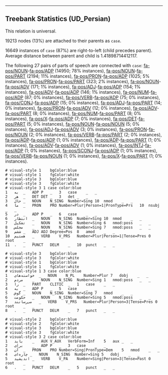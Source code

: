 

--------------------------------------------------------------------------------

## Treebank Statistics (UD_Persian)

This relation is universal.

19213 nodes (13%) are attached to their parents as `case`.

16649 instances of `case` (87%) are right-to-left (child precedes parent).
Average distance between parent and child is 1.41898714412117.

The following 27 pairs of parts of speech are connected with `case`: [fa-pos/NOUN]()-[fa-pos/ADP]() (14950; 78% instances), [fa-pos/NOUN]()-[fa-pos/PART]() (2194; 11% instances), [fa-pos/PRON]()-[fa-pos/ADP]() (1025; 5% instances), [fa-pos/PRON]()-[fa-pos/PART]() (323; 2% instances), [fa-pos/NOUN]()-[fa-pos/ADV]() (171; 1% instances), [fa-pos/ADJ]()-[fa-pos/ADP]() (154; 1% instances), [fa-pos/ADV]()-[fa-pos/ADP]() (146; 1% instances), [fa-pos/NUM]()-[fa-pos/ADP]() (87; 0% instances), [fa-pos/VERB]()-[fa-pos/ADP]() (75; 0% instances), [fa-pos/CONJ]()-[fa-pos/ADP]() (15; 0% instances), [fa-pos/ADJ]()-[fa-pos/PART]() (14; 0% instances), [fa-pos/PRON]()-[fa-pos/ADV]() (12; 0% instances), [fa-pos/ADV]()-[fa-pos/PART]() (8; 0% instances), [fa-pos/NUM]()-[fa-pos/PART]() (8; 0% instances), [fa-pos/X]()-[fa-pos/ADP]() (7; 0% instances), [fa-pos/DET]()-[fa-pos/PART]() (5; 0% instances), [fa-pos/NOUN]()-[fa-pos/NOUN]() (5; 0% instances), [fa-pos/ADJ]()-[fa-pos/ADV]() (3; 0% instances), [fa-pos/PRON]()-[fa-pos/NOUN]() (2; 0% instances), [fa-pos/VERB]()-[fa-pos/PART]() (2; 0% instances), [fa-pos/ADP]()-[fa-pos/ADP]() (1; 0% instances), [fa-pos/ADP]()-[fa-pos/PART]() (1; 0% instances), [fa-pos/ADV]()-[fa-pos/ADV]() (1; 0% instances), [fa-pos/INTJ]()-[fa-pos/ADP]() (1; 0% instances), [fa-pos/SCONJ]()-[fa-pos/ADP]() (1; 0% instances), [fa-pos/VERB]()-[fa-pos/NOUN]() (1; 0% instances), [fa-pos/X]()-[fa-pos/PART]() (1; 0% instances).


~~~ conllu
# visual-style 1	bgColor:blue
# visual-style 1	fgColor:white
# visual-style 3	bgColor:blue
# visual-style 3	fgColor:white
# visual-style 3 1 case	color:blue
1	به	_	ADP	P	_	3	case	_	_
2	هر	_	DET	DET	_	3	det	_	_
3	حال	_	NOUN	N_SING	Number=Sing	10	nmod	_	_
4	ما	_	PRON	PRO	Number=Plur|Person=1|PronType=Prs	10	nsubj	_	_
5	در	_	ADP	P	_	6	case	_	_
6	انتظار	_	NOUN	N_SING	Number=Sing	10	nmod	_	_
7	تشکیل	_	NOUN	N_SING	Number=Sing	6	nmod:poss	_	_
8	مجلس	_	NOUN	N_SING	Number=Sing	7	nmod:poss	_	_
9	ششم	_	ADJ	ADJ	Degree=Pos	8	amod	_	_
10	هستیم	_	VERB	V_PRS	Number=Plur|Person=1|Tense=Pres	0	root	_	_
11	.	_	PUNCT	DELM	_	10	punct	_	_

~~~


~~~ conllu
# visual-style 3	bgColor:blue
# visual-style 3	fgColor:white
# visual-style 1	bgColor:blue
# visual-style 1	fgColor:white
# visual-style 1 3 case	color:blue
1	خواسته‌های	_	NOUN	N_PL	Number=Plur	7	dobj	_	_
2	مردم	_	NOUN	N_SING	Number=Sing	1	nmod:poss	_	_
3	را	_	PART	CLITIC	_	1	case	_	_
4	به	_	ADP	P	_	5	case	_	_
5	گوش	_	NOUN	N_SING	Number=Sing	7	nmod	_	_
6	حکومت	_	NOUN	N_SING	Number=Sing	5	nmod:poss	_	_
7	می‌رسانند	_	VERB	V_PRS	Number=Plur|Person=3|Tense=Pres	0	root	_	_
8	.	_	PUNCT	DELM	_	7	punct	_	_

~~~


~~~ conllu
# visual-style 2	bgColor:blue
# visual-style 2	fgColor:white
# visual-style 3	bgColor:blue
# visual-style 3	fgColor:white
# visual-style 3 2 case	color:blue
1	باید	_	AUX	V_AUX	VerbForm=Inf	5	aux	_	_
2	برای	_	ADP	P	_	3	case	_	_
3	آن	_	PRON	PRO	Number=Sing|PronType=Dem	5	nmod	_	_
4	چاره‌ای	_	NOUN	N_SING	Number=Sing	5	dobj	_	_
5	اندیشید	_	VERB	V_PA	Number=Sing|Person=3|Tense=Past	0	root	_	_
6	.	_	PUNCT	DELM	_	5	punct	_	_

~~~


